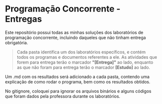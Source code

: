# Programação Concorrente - Entregas

Este repositório possui todas as minhas soluções dos laboratórios de programação concorrente, incluindo daqueles que não tinham entrega obrigatória. 

> Cada pasta identifica um dos laboratórios específicos, e contém todos os programas e documentos referentes a ele. As atividades que forem para entrega terão o marcador **"[Entrega]"** ao lado, enquanto as que não foram para entrega terão o marcador **[Estudo]** ao lado. 

Um .md com os resultados será adicionado a cada pasta, contendo uma explicação de como rodar o programa, bem como os resultados obtidos.

No gitignore, coloquei para ignorar os arquivos binários e alguns códigos que foram dados pela professora durante os laboratórios. 

